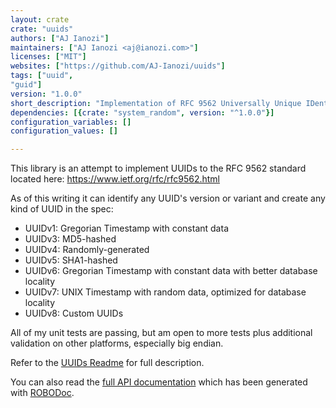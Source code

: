 ```yaml
---
layout: crate
crate: "uuids"
authors: ["AJ Ianozi"]
maintainers: ["AJ Ianozi <aj@ianozi.com>"]
licenses: ["MIT"]
websites: ["https://github.com/AJ-Ianozi/uuids"]
tags: ["uuid",
"guid"]
version: "1.0.0"
short_description: "Implementation of RFC 9562 Universally Unique IDentifiers (UUIDs)"
dependencies: [{crate: "system_random", version: "^1.0.0"}]
configuration_variables: []
configuration_values: []

---
```

This library is an attempt to implement UUIDs to the RFC 9562 standard located here: https://www.ietf.org/rfc/rfc9562.html

As of this writing it can identify any UUID's version or variant and create any kind of UUID in the spec:
* UUIDv1: Gregorian Timestamp with constant data
* UUIDv3: MD5-hashed
* UUIDv4: Randomly-generated
* UUIDv5: SHA1-hashed
* UUIDv6: Gregorian Timestamp with constant data with better database locality 
* UUIDv7: UNIX Timestamp with random data, optimized for database locality
* UUIDv8: Custom UUIDs

All of my unit tests are passing, but am open to more tests plus additional validation on other platforms, especially big endian.

Refer to the [UUIDs Readme](https://github.com/AJ-Ianozi/uuids) for full description.

You can also read the [full API documentation](https://aj-ianozi.github.io/uuids/toc_index.html) which has been generated with [ROBODoc](https://github.com/gumpu/ROBODoc).




